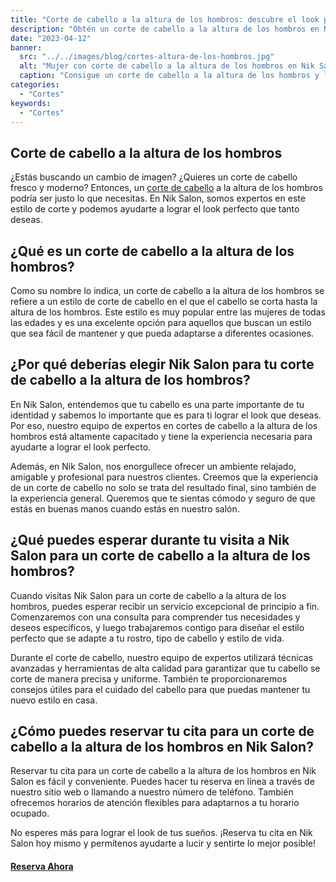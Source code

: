 ```yaml
---
title: "Corte de cabello a la altura de los hombros: descubre el look perfecto en Nik Salon."
description: "Obtén un corte de cabello a la altura de los hombros en Nik Salon. Nuestros expertos estilistas te ayudarán a lucir tu mejor versión. ¡Haz tu reserva ahora!"
date: "2023-04-12"
banner:
  src: "../../images/blog/cortes-altura-de-los-hombros.jpg"
  alt: "Mujer con corte de cabello a la altura de los hombros en Nik Salon."
  caption: "Consigue un corte de cabello a la altura de los hombros y luce espectacular con nuestra ayuda."
categories:
  - "Cortes"
keywords:
  - "Cortes"
---
```


## Corte de cabello a la altura de los hombros

¿Estás buscando un cambio de imagen? ¿Quieres un corte de cabello fresco y moderno? Entonces, un [corte de cabello](/servicios/cortes/) a la altura de los hombros podría ser justo lo que necesitas. En Nik Salon, somos expertos en este estilo de corte y podemos ayudarte a lograr el look perfecto que tanto deseas.

## ¿Qué es un corte de cabello a la altura de los hombros?

Como su nombre lo indica, un corte de cabello a la altura de los hombros se refiere a un estilo de corte de cabello en el que el cabello se corta hasta la altura de los hombros. Este estilo es muy popular entre las mujeres de todas las edades y es una excelente opción para aquellos que buscan un estilo que sea fácil de mantener y que pueda adaptarse a diferentes ocasiones.

## ¿Por qué deberías elegir Nik Salon para tu corte de cabello a la altura de los hombros?

En Nik Salon, entendemos que tu cabello es una parte importante de tu identidad y sabemos lo importante que es para ti lograr el look que deseas. Por eso, nuestro equipo de expertos en cortes de cabello a la altura de los hombros está altamente capacitado y tiene la experiencia necesaria para ayudarte a lograr el look perfecto.

Además, en Nik Salon, nos enorgullece ofrecer un ambiente relajado, amigable y profesional para nuestros clientes. Creemos que la experiencia de un corte de cabello no solo se trata del resultado final, sino también de la experiencia general. Queremos que te sientas cómodo y seguro de que estás en buenas manos cuando estás en nuestro salón.

## ¿Qué puedes esperar durante tu visita a Nik Salon para un corte de cabello a la altura de los hombros?

Cuando visitas Nik Salon para un corte de cabello a la altura de los hombros, puedes esperar recibir un servicio excepcional de principio a fin. Comenzaremos con una consulta para comprender tus necesidades y deseos específicos, y luego trabajaremos contigo para diseñar el estilo perfecto que se adapte a tu rostro, tipo de cabello y estilo de vida.

Durante el corte de cabello, nuestro equipo de expertos utilizará técnicas avanzadas y herramientas de alta calidad para garantizar que tu cabello se corte de manera precisa y uniforme. También te proporcionaremos consejos útiles para el cuidado del cabello para que puedas mantener tu nuevo estilo en casa.

## ¿Cómo puedes reservar tu cita para un corte de cabello a la altura de los hombros en Nik Salon?

Reservar tu cita para un corte de cabello a la altura de los hombros en Nik Salon es fácil y conveniente. Puedes hacer tu reserva en línea a través de nuestro sitio web o llamando a nuestro número de teléfono. También ofrecemos horarios de atención flexibles para adaptarnos a tu horario ocupado.

No esperes más para lograr el look de tus sueños. ¡Reserva tu cita en Nik Salon hoy mismo y permítenos ayudarte a lucir y sentirte lo mejor posible!

#### [Reserva Ahora](/reservar/)
